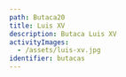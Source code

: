```yaml
---
path: Butaca20
title: Luis XV
description: Butaca Luis XV
activityImages:
  - /assets/luis-xv.jpg
identifier: butacas
---
```


